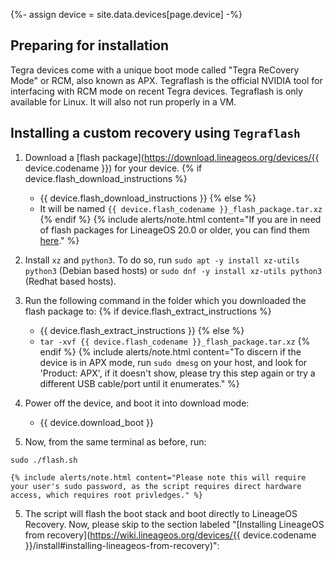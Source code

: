 {%- assign device = site.data.devices[page.device] -%}

## Preparing for installation

Tegra devices come with a unique boot mode called "Tegra ReCovery Mode" or RCM, also known as APX.
Tegraflash is the official NVIDIA tool for interfacing with RCM mode on recent Tegra devices.
Tegraflash is only available for Linux. It will also not run properly in a VM.

## Installing a custom recovery using `Tegraflash`

1. Download a [flash package](https://download.lineageos.org/devices/{{ device.codename }}) for your device.
{% if device.flash_download_instructions %}
    * {{ device.flash_download_instructions }}
{% else %}
    * It will be named `{{ device.flash_codename }}_flash_package.tar.xz`
{% endif %}
    {% include alerts/note.html content="If you are in need of flash packages for LineageOS 20.0 or older, you can find them [here](https://www.androidfilehost.com/?w=files&flid=328892)." %}

2. Install `xz` and `python3`. To do so, run `sudo apt -y install xz-utils python3` (Debian based hosts) or `sudo dnf -y install xz-utils python3` (Redhat based hosts).
3. Run the following command in the folder which you downloaded the flash package to:
{% if device.flash_extract_instructions %}
    * {{ device.flash_extract_instructions }}
{% else %}
    * `tar -xvf {{ device.flash_codename }}_flash_package.tar.xz`
{% endif %}
    {% include alerts/note.html content="To discern if the device is in APX mode, run `sudo dmesg` on your host, and look for 'Product: APX', if it doesn't show, please try this step again or try a different USB cable/port until it enumerates." %}

3. Power off the device, and boot it into download mode:
    * {{ device.download_boot }}
4. Now, from the same terminal as before, run:
```
sudo ./flash.sh
```
    {% include alerts/note.html content="Please note this will require your user's sudo password, as the script requires direct hardware access, which requires root privledges." %}
5. The script will flash the boot stack and boot directly to LineageOS Recovery. Now, please skip to the section labeled "[Installing LineageOS from recovery](https://wiki.lineageos.org/devices/{{ device.codename }}/install#installing-lineageos-from-recovery)":
